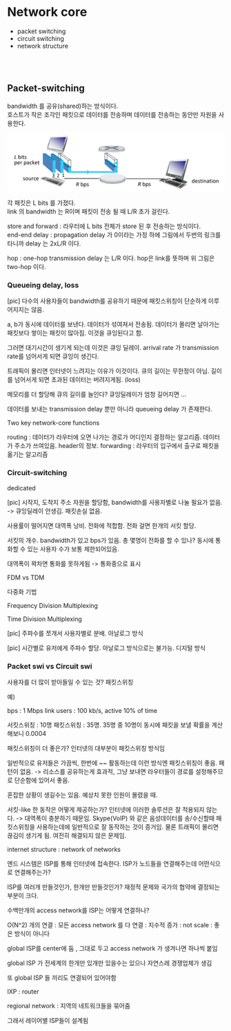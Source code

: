 # Network core
* packet switching
* circuit switching
* network structure

<br/><br/>

## Packet-switching

bandwidth 를 공유(shared)하는 방식이다.  
호스트가 작은 조각인 패킷으로 데이터를 전송하며 데이터를 전송하는 동안만 자원을 사용한다.

![packet_switching](../image/packet_switching.png)

각 패킷은 L bits 를 가졌다.  
link 의 bandwidth 는 R이며 패킷이 전송 될 때 L/R 초가 걸린다.

store and forward : 라우터에 L bits 전체가 store 된 후 전송하는 방식이다.  
end-end delay : propagation delay 가 0이라는 가정 하에 그림에서 두번의 링크를 타니까 delay 는 2xL/R 이다.

hop : one-hop transmission delay 는 L/R 이다. hop은 link를 뜻하며 위 그림은 two-hop 이다.

### Queueing delay, loss

[pic] 다수의 사용자들이 bandwidth를 공유하기 때문에 패킷스위칭이 단순하게 이루어지지는 않음.

a, b가 동시에 데이터를 보낸다. 데이터가 섞여져서 전송됨. 데이터가 몰리면 날아가는 패킷보다 쌓이는 패킷이 많아짐. 이것을 큐잉된다고 함.

그러면 대기시간이 생기게 되는데 이것은 큐잉 딜레이. arrival rate 가 transmission rate를 넘어서게 되면 큐잉이 생긴다.

트래픽이 몰리면 인터넷이 느려지는 이유가 이것이다. 큐의 길이는 무한정이 아님. 길이를 넘어서게 되면 초과된 데이터는 버려지게됨. (loss)

메모리를 더 할당해 큐의 길이를 늘인다? 큐잉딜레이가 엄청 길어지면 ...

데이터를 보내는 transmission delay 뿐만 아니라 queueing delay 가 존재한다.

Two key network-core functions

routing : 데이터가 라우터에 오면 나가는 경로가 어디인지 결정하는 알고리즘. 데이터가 주소가 쓰여있음. header의 정보.
forwarding : 라우터의 입구에서 출구로 패킷을 옮기는 알고리즘

### Circuit-switching

dedicated

[pic] 시작지, 도착지 주소 자원을 할당함, bandwidth를 사용자별로 나눌 필요가 없음. -> 큐잉딜레이 안생김. 패킷손실 없음.

사용률이 떨어지면 대역폭 낭비. 전화에 적합함. 전화 걸면 한개의 서킷 할당.

서킷의 개수. bandwidth가 있고 bps가 있음. 총 몇명이 전화를 할 수 있나? 동시에 통화할 수 있는 사용자 수가 보통 제한되어있음.

대역폭이 꽉차면 통화를 못하게됨 -> 통화중으로 표시

FDM vs TDM

다중화 기법

Frequency Division Multiplexing

Time Division Multiplexing

[pic] 주파수를 쪼개서 사용자별로 분배. 아날로그 방식

[pic] 시간별로 유저에게 주파수 할당. 아날로그 방식으로는 불가능. 디지털 방식


### Packet swi vs Circuit swi

사용자를 더 많이 받아들일 수 있는 것? 패킷스위칭

예)

bps : 1 Mbps link
users : 100 kb/s, active 10% of time

서킷스위칭 : 10명
패킷스위칭 : 35명. 35명 중 10명이 동시에 패킷을 보낼 확률을 계산해보니 0.0004 

패킷스위칭이 더 좋은가? 인터넷의 대부분이 패킷스위칭 방식임

일반적으로 유저들은 가끔씩, 한번에 ~~ 활동하는데 이런 방식엔 패킷스위칭이 좋음. 패턴이 없음.
-> 리소스를 공유하는게 효과적, 그냥 보내면 라우터들이 경로를 설정해주므로 단순함에 있어서 좋음.

혼잡한 상황이 생길수는 있음. 예상치 못한 인원이 몰렸을 때. 

서킷-like 한 동작은 어떻게 제공하는가?
인터넷에 이러한 솔루션은 잘 적용되지 않는다. -> 대역폭이 충분하기 때문임.
Skype(VoIP) 와 같은 음성데이터를 송/수신할때 패킷스위칭을 사용하는데에 일반적으로 잘 동작하는 것이 증거임.
물론 트래픽이 몰리면 끊김이 생기게 됨. 여전히 해결되지 않은 문제임.

internet structure : network of networks

엔드 시스템은 ISP를 통해 인터넷에 접속한다. ISP가 노드들을 연결해주는데 어떤식으로 연결해주는가?

ISP를 여러개 만들것인가, 한개만 만들것인가? 재정적 문제와 국가의 협약에 결정되는 부분이 크다.

수백만개의 access network를 ISP는 어떻게 연결하나?

O(N^2) 개의 연결 : 모든 access network 를 다 연결 : 지수적 증가 : not scale : 좋은 방식이 아니다

global ISP를 center에 둠 , 그대로 두고 access network 가 생겨나면 하나씩 붙임

global ISP 가 전세계의 한개만 있개만 있을수는 있으나 자연스레 경쟁업체가 생김

또 global ISP 들 끼리도 연결되어 있어야함

IXP : router

regional network : 지역의 네트워크들을 묶어줌

그래서 레이어별 ISP들이 설계됨

